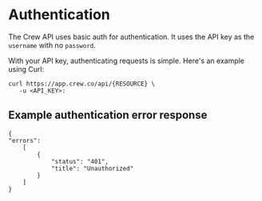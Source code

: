 # Authentication

The Crew API uses basic auth for authentication. It uses the API key as the `username` with no `password`.

With your API key, authenticating requests is simple. Here's an example using Curl:

```
curl https://app.crew.co/api/{RESOURCE} \
   -u <API_KEY>:
```

## Example authentication error response

```
{
"errors":
    [
        {
            "status": "401",
            "title": "Unauthorized"
        }
    ]
}
```
